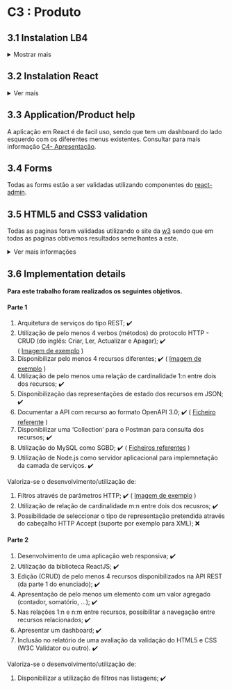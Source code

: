 # C3 : Produto

## 3.1 Instalation LB4
<details>
  <summary>Mostrar mais</summary>
  
### lb4-rackit

This application is generated using [LoopBack 4 CLI](https://loopback.io/doc/en/lb4/Command-line-interface.html) with the
[initial project layout](https://loopback.io/doc/en/lb4/Loopback-application-layout.html).

### Install dependencies

By default, dependencies were installed when this application was generated.
Whenever dependencies in `package.json` are changed, run the following command:

```sh
npm install
```

To only install resolved dependencies in `package-lock.json`:

```sh
npm ci
```

### Run the application

```sh
npm start
```

You can also run `node .` to skip the build step.

Open http://127.0.0.1:3000 in your browser.

### Rebuild the project

To incrementally build the project:

```sh
npm run build
```

To force a full build by cleaning up cached artifacts:

```sh
npm run rebuild
```

### Fix code style and formatting issues

```sh
npm run lint
```

To automatically fix such issues:

```sh
npm run lint:fix
```

### Other useful commands

- `npm run migrate`: Migrate database schemas for models
- `npm run openapi-spec`: Generate OpenAPI spec into a file
- `npm run docker:build`: Build a Docker image for this application
- `npm run docker:run`: Run this application inside a Docker container

### Tests

```sh
npm test
```

### What's next

Please check out [LoopBack 4 documentation](https://loopback.io/doc/en/lb4/) to
understand how you can continue to add features to this application.

[![LoopBack](https://github.com/strongloop/loopback-next/raw/master/docs/site/imgs/branding/Powered-by-LoopBack-Badge-(blue)-@2x.png)](http://loopback.io/)



  
  ```javascript
  console.log("I'm a code block!");
  ```
  
</details>

## 3.2 Instalation React

<details>
  <summary>Ver mais</summary>
  

# Getting Started with Create React App

This project was bootstrapped with [Create React App](https://github.com/facebook/create-react-app).

## Available Scripts

In the project directory, you can run:

### `npm start`

Runs the app in the development mode.\
Open [http://localhost:3000](http://localhost:3000) to view it in the browser.

The page will reload if you make edits.\
You will also see any lint errors in the console.

### `npm test`

Launches the test runner in the interactive watch mode.\
See the section about [running tests](https://facebook.github.io/create-react-app/docs/running-tests) for more information.

### `npm run build`

Builds the app for production to the `build` folder.\
It correctly bundles React in production mode and optimizes the build for the best performance.

The build is minified and the filenames include the hashes.\
Your app is ready to be deployed!

See the section about [deployment](https://facebook.github.io/create-react-app/docs/deployment) for more information.

### `npm run eject`

**Note: this is a one-way operation. Once you `eject`, you can’t go back!**

If you aren’t satisfied with the build tool and configuration choices, you can `eject` at any time. This command will remove the single build dependency from your project.

Instead, it will copy all the configuration files and the transitive dependencies (webpack, Babel, ESLint, etc) right into your project so you have full control over them. All of the commands except `eject` will still work, but they will point to the copied scripts so you can tweak them. At this point you’re on your own.

You don’t have to ever use `eject`. The curated feature set is suitable for small and middle deployments, and you shouldn’t feel obligated to use this feature. However we understand that this tool wouldn’t be useful if you couldn’t customize it when you are ready for it.

## Learn More

You can learn more in the [Create React App documentation](https://facebook.github.io/create-react-app/docs/getting-started).

To learn React, check out the [React documentation](https://reactjs.org/).

### Code Splitting

This section has moved here: [https://facebook.github.io/create-react-app/docs/code-splitting](https://facebook.github.io/create-react-app/docs/code-splitting)

### Analyzing the Bundle Size

This section has moved here: [https://facebook.github.io/create-react-app/docs/analyzing-the-bundle-size](https://facebook.github.io/create-react-app/docs/analyzing-the-bundle-size)

### Making a Progressive Web App

This section has moved here: [https://facebook.github.io/create-react-app/docs/making-a-progressive-web-app](https://facebook.github.io/create-react-app/docs/making-a-progressive-web-app)

### Advanced Configuration

This section has moved here: [https://facebook.github.io/create-react-app/docs/advanced-configuration](https://facebook.github.io/create-react-app/docs/advanced-configuration)

### Deployment

This section has moved here: [https://facebook.github.io/create-react-app/docs/deployment](https://facebook.github.io/create-react-app/docs/deployment)

### `npm run build` fails to minify

This section has moved here: [https://facebook.github.io/create-react-app/docs/troubleshooting#npm-run-build-fails-to-minify](https://facebook.github.io/create-react-app/docs/troubleshooting#npm-run-build-fails-to-minify)

  
  ```javascript
  console.log("I'm a code block!");
  ```
  
</details>

## 3.3 Application/Product help

A aplicação em React é de facil uso, sendo que tem um dashboard do lado esquerdo com os diferentes menus existentes. 
Consultar para mais informação [C4- Apresentação](https://github.com/RackITPW/report/blob/main/docs/c4.md).


## 3.4 Forms

Todas as forms estão a ser validadas utilizando componentes do [react-admin](https://marmelab.com/react-admin/Readme.html).


## 3.5 HTML5 and CSS3 validation

Todas as paginas foram validadas utilizando o site da [w3](https://validator.w3.org/) sendo que em todas as paginas obtivemos resultados semelhantes a este.
<details>
    <summary>Ver mais informações</summary>
  
**Os warnings são devidos a um componente do react-admin que injeta o type no style automaticamente enquanto este não é preciso.**

| |
:---: |
![An alternative description](images/validador.PNG) 

  
</details>

## 3.6 Implementation details

#### Para este trabalho foram realizados os seguintes objetivos.
#### Parte 1
1. Arquitetura de serviços do tipo REST; ✔️ 
2. Utilização de pelo menos 4 verbos (métodos) do protocolo HTTP - CRUD (do inglês: Criar, Ler, Actualizar e
Apagar); ✔️              
( [Imagem de exemplo](https://github.com/RackITPW/report/blob/main/docs/images/4metodos.PNG) )
3. Disponibilizar pelo menos 4 recursos diferentes; ✔️ ( [Imagem de exemplo](https://github.com/RackITPW/report/blob/main/docs/images/4recursos.PNG) )
4. Utilização de pelo menos uma relação de cardinalidade 1:n entre dois dos recursos; ✔️ 
5. Disponibilização das representações de estado dos recursos em JSON; ✔️ 
6. Documentar a API com recurso ao formato OpenAPI 3.0; ✔️ ( [Ficheiro referente](https://github.com/RackITPW/report/blob/main/docs/openapiRackIT_updated.json) )
7. Disponibilizar uma ‘Collection’ para o Postman para consulta dos recursos; ✔️ 
8. Utilização do MySQL como SGBD; ✔️  ( [Ficheiros referentes](https://github.com/RackITPW/report/blob/main/bd/mysqlRackIT_update) ) 
9. Utilização de Node.js como servidor aplicacional para implemnetação da camada de serviços. ✔️ 

Valoriza-se o desenvolvimento/utilização de:
1. Filtros através de parâmetros HTTP; ✔️ ( [Imagem de exemplo](https://github.com/RackITPW/report/blob/main/docs/images/filtrosparametrosHTTP.PNG) )
2. Utilização de relação de cardinalidade m:n entre dois dos recusros; ✔️ 
3. Possibilidade de seleccionar o tipo de representação pretendida através do cabeçalho HTTP Accept (suporte
por exemplo para XML); ❌

#### Parte 2

1. Desenvolvimento de uma aplicação web responsiva; ✔️ 
2. Utilização da biblioteca ReactJS; ✔️ 
3. Edição (CRUD) de pelo menos 4 recursos disponibilizados na API REST (da parte 1 do enunciado); ✔️ 
4. Apresentação de pelo menos um elemento com um valor agregado (contador, somatório, …); ✔️ 
5. Nas relações 1:n e n:m entre recursos, possibilitar a navegação entre recursos relacionados; ✔️ 
6. Apresentar um dashboard; ✔️ 
7. Inclusão no relatório de uma avaliação da validação do HTML5 e CSS (W3C Validator ou outro). ✔️ 

Valoriza-se o desenvolvimento/utilização de:
1. Disponibilizar a utilização de filtros nas listagens; ✔️ 
